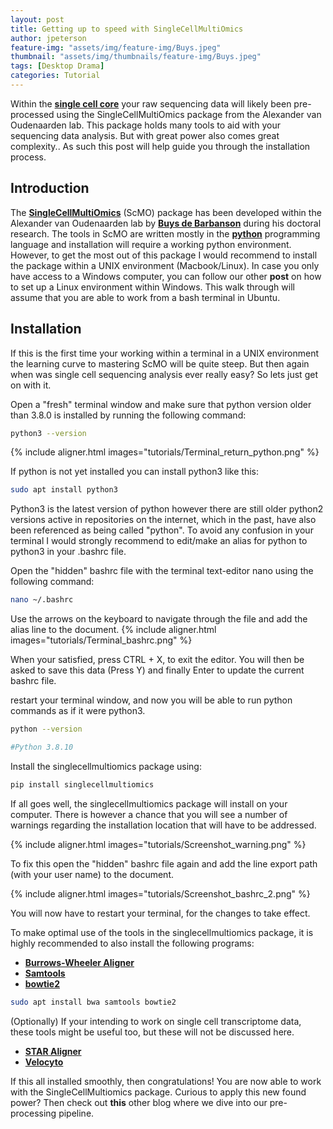 ```yaml
---
layout: post
title: Getting up to speed with SingleCellMultiOmics  
author: jpeterson
feature-img: "assets/img/feature-img/Buys.jpeg"
thumbnail: "assets/img/thumbnails/feature-img/Buys.jpeg"
tags: [Desktop Drama]
categories: Tutorial
---
```


Within the [**single cell core**](https://www.singlecellcore.eu/) your raw sequencing data will likely been pre-processed using the SingleCellMultiOmics package from the Alexander van Oudenaarden lab. This package holds many tools to aid with your sequencing data analysis. But with great power also comes great complexity.. As such this post will help guide you through the installation process.

## Introduction

The [**SingleCellMultiOmics**](https://github.com/BuysDB/SingleCellMultiOmics/tree/master) (ScMO) package has been developed within the Alexander van Oudenaarden lab by [**Buys de Barbanson**](https://github.com/BuysDB) during his doctoral research. The tools in ScMO are written mostly in the [**python**](https://www.python.org/) programming language and installation will require a working python environment. However, to get the most out of this package I would recommend to install the package within a UNIX environment (Macbook/Linux). In case you only have access to a Windows computer, you can follow our other **post** on how to set up a Linux environment within Windows. This walk through will assume that you are able to work from a bash terminal in Ubuntu.

## Installation

If this is the first time your working within a terminal in a UNIX environment the learning curve to mastering ScMO will be quite steep. But then again when was single cell sequencing analysis ever really easy? So lets just get on with it.

Open a "fresh" terminal window and make sure that python version older than 3.8.0 is installed by running the following command:

``` bash
python3 --version
```

{% include aligner.html images="tutorials/Terminal_return_python.png" %}

If python is not yet installed you can install python3 like this:

``` bash
sudo apt install python3
```

Python3 is the latest version of python however there are still older python2 versions active in repositories on the internet, which in the past, have also been referenced as being called "python". To avoid any confusion in your terminal I would strongly recommend to edit/make an alias for python to python3 in your .bashrc file.

Open the "hidden" bashrc file with the terminal text-editor nano using the following command:

``` bash
nano ~/.bashrc
```

Use the arrows on the keyboard to navigate through the file and add the alias line to the document.
{% include aligner.html images="tutorials/Terminal_bashrc.png" %}

When your satisfied, press CTRL + X, to exit the editor. You will then be asked to save this data (Press Y) and finally Enter to update the current bashrc file.

restart your terminal window, and now you will be able to run python commands as if it were python3.

``` bash
python --version

#Python 3.8.10
```

Install the singlecellmultiomics package using:

``` bash
pip install singlecellmultiomics
```

If all goes well, the singlecellmultiomics package will install on your computer. There is however a chance that you will see a number of warnings regarding the installation location that will have to be addressed.

{% include aligner.html images="tutorials/Screenshot_warning.png" %}

To fix this open the "hidden" bashrc file again and add the line export path (with your user name) to the document.

{% include aligner.html images="tutorials/Screenshot_bashrc_2.png" %}

You will now have to restart your terminal, for the changes to take effect.

To make optimal use of the tools in the singlecellmultiomics package, it is highly recommended to also install the following programs:

-   [**Burrows-Wheeler Aligner**](https://bio-bwa.sourceforge.net/)
-   [**Samtools**](http://www.htslib.org/)
-   [**bowtie2**](https://bowtie-bio.sourceforge.net/bowtie2/index.shtml)

``` bash
sudo apt install bwa samtools bowtie2
```

(Optionally) If your intending to work on single cell transcriptome data, these tools might be useful too, but these will not be discussed here.

-   [**STAR Aligner**](http://alexdobin.github.io/STAR/)
-   [**Velocyto**](https://velocyto.org/velocyto.py/)

If this all installed smoothly, then congratulations! You are now able to work with the SingleCellMultiomics package. Curious to apply this new found power? Then check out **this** other blog where we dive into our pre-processing pipeline.

